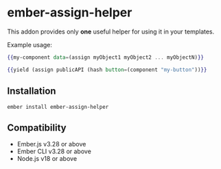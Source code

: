 # ember-assign-helper

This addon provides only **one** useful helper for using it in your templates.

Example usage:

```hbs
{{my-component data=(assign myObject1 myObject2 ... myObjectN)}}
```

```hbs
{{yield (assign publicAPI (hash button=(component "my-button"))}}
```

## Installation

`ember install ember-assign-helper`

## Compatibility

* Ember.js v3.28 or above
* Ember CLI v3.28 or above
* Node.js v18 or above
